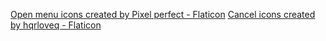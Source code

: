 <a href="https://www.flaticon.com/free-icons/open-menu" title="open menu icons">Open menu icons created by Pixel perfect - Flaticon</a>
<a href="https://www.flaticon.com/free-icons/cancel" title="cancel icons">Cancel icons created by hqrloveq - Flaticon</a>
